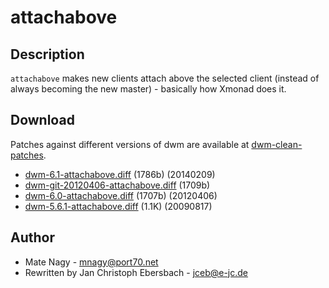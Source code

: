 attachabove
===========

Description
-----------
`attachabove` makes new clients attach above the selected client (instead of
always becoming the new master) - basically how Xmonad does it.

Download
--------
Patches against different versions of dwm are available at
[dwm-clean-patches](https://github.com/jceb/dwm-clean-patches).

 * [dwm-6.1-attachabove.diff](dwm-6.1-attachabove.diff) (1786b) (20140209)
 * [dwm-git-20120406-attachabove.diff](dwm-git-20120406-attachabove.diff) (1709b)
 * [dwm-6.0-attachabove.diff](dwm-6.0-attachabove.diff) (1707b) (20120406)
 * [dwm-5.6.1-attachabove.diff](historical/dwm-5.6.1-attachabove.diff) (1.1K) (20090817)

Author
------
 * Mate Nagy - <mnagy@port70.net>
 * Rewritten by Jan Christoph Ebersbach - <jceb@e-jc.de>
